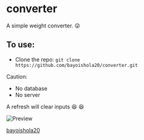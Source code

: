 # converter
A simple weight converter. :stuck_out_tongue_winking_eye:

## To use:
* Clone the repo: `git clone https://github.com/bayoishola20/converter.git`

Caution:
* No database
* No server

A refresh will clear inputs :laughing: :laughing:



![Preview](https://github.com/bayoishola20/converter/assets/img/bayoishola20_converter.png "Preview")

[bayoishola20](https://github.com/bayoishola20/)
